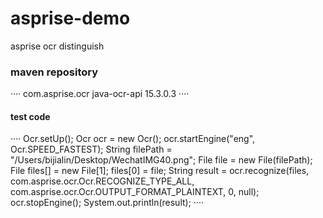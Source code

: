 # asprise-demo
asprise ocr distinguish

### maven repository
····
        <dependency>
            <groupId>com.asprise.ocr</groupId>
            <artifactId>java-ocr-api</artifactId>
            <version>15.3.0.3</version>
        </dependency>
  ····
  
  #### test code
  ····
   Ocr.setUp();
        Ocr ocr = new Ocr();
        ocr.startEngine("eng", Ocr.SPEED_FASTEST);
        String filePath = "/Users/bijialin/Desktop/WechatIMG40.png";
        File file = new File(filePath);
        File files[] = new File[1];
        files[0] = file;
        String result = ocr.recognize(files, com.asprise.ocr.Ocr.RECOGNIZE_TYPE_ALL, com.asprise.ocr.Ocr.OUTPUT_FORMAT_PLAINTEXT, 0, null);
        ocr.stopEngine();
        System.out.println(result);
    ····
    
    
  
